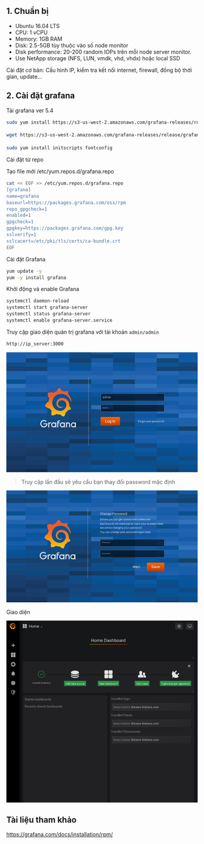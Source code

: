 ## 1. Chuẩn bị ##

- Ubuntu 16.04 LTS
- CPU: 1 vCPU
- Memory: 1GB RAM
- Disk: 2.5-5GB tùy thuộc vào số node monitor
- Disk performance: 20-200 random IOPs trên mỗi node server monitor.
- Use NetApp storage (NFS, LUN, vmdk, vhd, vhdx) hoặc local SSD

Cài đặt cơ bản: Cấu hình IP, kiểm tra kết nối internet, firewall, đồng bộ thời gian, update...

## 2. Cài đặt grafana ##

Tải grafana ver 5.4
```sh
sudo yum install https://s3-us-west-2.amazonaws.com/grafana-releases/release/grafana-5.1.4-1.x86_64.rpm

wget https://s3-us-west-2.amazonaws.com/grafana-releases/release/grafana-5.1.4-1.x86_64.rpm

sudo yum install initscripts fontconfig
```

Cài đặt từ repo

Tạo file mới /etc/yum.repos.d/grafana.repo

```sh
cat << EOF >> /etc/yum.repos.d/grafana.repo
[grafana]
name=grafana
baseurl=https://packages.grafana.com/oss/rpm
repo_gpgcheck=1
enabled=1
gpgcheck=1
gpgkey=https://packages.grafana.com/gpg.key
sslverify=1
sslcacert=/etc/pki/tls/certs/ca-bundle.crt
EOF
```

Cài đặt Grafana
```sh 
yum update -y 
yum -y install grafana
```

Khởi động và enable Grafana
```sh 
systemctl daemon-reload
systemctl start grafana-server
systemctl status grafana-server
systemctl enable grafana-server.service
```

Truy cập giao diện quản trị grafana với tài khoản `admin/admin`
```sh
http://ip_server:3000 
```
<p align="center">
<img src="../images/dashboard.png">
</p>

> Truy cập lần đầu sẽ yêu cầu bạn thay đổi password mặc định

<p align="center">
<img src="../images/dashboard2.png">
</p>

Giao diện 
<p align="center">
<img src="../images/dashboard3.png">
</p>

## Tài liệu tham khảo 

https://grafana.com/docs/installation/rpm/